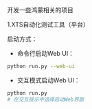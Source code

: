 开发一些鸿蒙相关的项目

1.XTS自动化测试工具（平台）

启动方式：

- 命令行启动Web UI：
```bash
python run.py --web-ui
```

- 交互模式启动Web UI：
```bash
python run.py
# 在交互提示中选择启动Web界面
```
